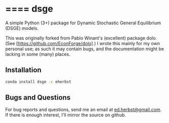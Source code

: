 ====
dsge
====
A simple Python (3+) package for Dynamic Stochastic General Equilibrium (DSGE) models.

This was originally forked from Pablo Winant's (excellent) package
dolo.  (See [https://github.com/EconForge/dolo].)  I wrote this mainly
for my own personal use; as such it may contain bugs, and the
documentation might be lacking in some (many) places.

Installation
------------
```bash
conda install dsge -c eherbst
```

Bugs and Questions
------------------
For bug reports and questions, send me an email at
ed.herbst@gmail.com.  If there is enough interest,
I'll mirror the source on github.
